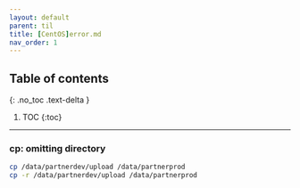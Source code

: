 ---layout: defaultparent: tiltitle: [CentOS]error.mdnav_order: 1---## Table of contents{: .no_toc .text-delta }1. TOC{:toc}---### cp: omitting directory

```bash
cp /data/partnerdev/upload /data/partnerprod
cp -r /data/partnerdev/upload /data/partnerprod
```

